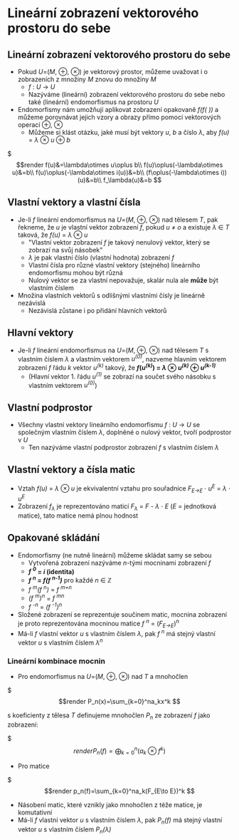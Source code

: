# Lineárnı́ zobrazenı́ vektorového prostoru do sebe

## Lineární zobrazení vektorového prostoru do sebe

* Pokud _U_=(_M_, ⊕, ⊗) je vektorový prostor, můžeme uvažovat i o zobrazeních z množiny _M_ znovu do množiny _M_
  * _f_ : _U_ → _U_
  * Nazýváme (lineární) zobrazení vektorového prostoru do sebe nebo také (lineární) endomorfismus na prostoru _U_
* Endomorfismy nám umožňují aplikovat zobrazení opakovaně _f(f( ))_ a můžeme porovnávat jejich vzory a obrazy přímo pomocí vektorových operací ⊕, ⊗
  * Můžeme si klást otázku, jaké musí být vektory _u_, _b_ a číslo _λ_, aby _f(u)_ = _λ_ ⊗ _u_ ⊕ _b_

$$$render
f(u)&=\lambda\otimes u\oplus b\\
f(u)\oplus(-\lambda\otimes u)&=b\\
f(u)\oplus(-\lambda\otimes i(u))&=b\\
(f\oplus(-\lambda\otimes i))(u)&=b\\
f_\lambda(u)&=b
$$

## Vlastní vektory a vlastní čísla

* Je-li _f_ lineární endomorfismus na _U_=(_M_, ⊕, ⊗) nad tělesem _T_, pak řekneme, že _u_ je vlastní vektor zobrazení _f_, pokud _u_ ≠ _o_ a existuje _λ_ ∈ _T_ taková, že _f(u)_ = _λ_ ⊗ _u_
  * "Vlastní vektor zobrazení _f_ je takový nenulový vektor, který se zobrazí na svůj násobek"
  * _λ_ je pak vlastní číslo (vlastní hodnota) zobrazení _f_
  * Vlastní čísla pro různé vlastní vektory (stejného) lineárního endomorfismu mohou být různá
  * Nulový vektor se za vlastní nepovažuje, skalár nula ale **může** být vlastním číslem
* Množina vlastních vektorů s odlišnými vlastními čísly je lineárně nezávislá
  * Nezávislá zůstane i po přidání hlavních vektorů

## Hlavní vektory

* Je-li _f_ lineární endomorfismus na _U_=(_M_, ⊕, ⊗) nad tělesem _T_ s vlastním číslem _λ_ a vlastním vektorem _u<sup>(0)</sup>_, nazveme hlavním vektorem zobrazení _f_ řádu _k_ vektor _u<sup>(k)</sup>_ takový, že **_f_(_u<sup>(k)</sup>_) = _λ_ ⊗ _u<sup>(k)</sup>_ ⊕ _u<sup>(k-1)</sup>_**
  * (Hlavní vektor 1. řádu _u<sup>(1)</sup>_ se zobrazí na součet svého násobku s vlastním vektorem _u<sup>(0)</sup>_)

## Vlastní podprostor

* Všechny vlastní vektory lineárního endomorfismu _f_ : _U_ → _U_ se společným vlastním číslem _λ_, doplněné o nulový vektor, tvoří podprostor v _U_
  * Ten nazýváme vlastní podprostor zobrazení _f_ s vlastním číslem _λ_

## Vlastní vektory a čísla matic

* Vztah _f(u)_ = _λ_ ⊗ _u_ je ekvivalentní vztahu pro souřadnice _F<sub>E→E</sub>_ ⋅ _u<sup>E</sup>_ = _λ_ ⋅ _u<sup>E</sup>_
* Zobrazení _f<sub>λ</sub>_ je reprezentováno maticí _F<sub>λ</sub>_ = _F_ - _λ_ ⋅ _E_ (_E_ = jednotková matice), tato matice nemá plnou hodnost

## Opakované skládání

* Endomorfismy (ne nutně lineární) můžeme skládat samy se sebou
  * Vytvořená zobrazení nazýváme _n_-tými mocninami zobrazení _f_
  * **_f <sup>0</sup>_ = _i_ (identita)**
  * **_f <sup>n</sup>_ = _f(f <sup>n-1</sup>)_** pro každé _n_ ∈ ℤ
  * _f <sup>m</sup>(f <sup>n</sup>)_ = _f <sup>m+n</sup>_
  * _(f <sup>m</sup>)<sup>n</sup>_ = _f <sup>mn</sup>_
  * _f <sup>-n</sup>_ = _(f <sup>-1</sup>)<sup>n</sup>_
* Složené zobrazení se reprezentuje součinem matic, mocnina zobrazení je proto reprezentována mocninou matice _f <sup>n</sup>_ = (_F<sub>E→E</sub>_)<sup>n</sup>
* Má-li _f_ vlastní vektor _u_ s vlastním číslem _λ_, pak _f <sup>n</sup>_ má stejný vlastní vektor _u_ s vlastním číslem _λ<sup>n</sup>_

### Lineární kombinace mocnin

* Pro endomorfismus na _U_=(_M_, ⊕, ⊗) nad _T_ a mnohočlen

$$$render
P_n(x)=\sum_{k=0}^na_kx^k
$$

s koeficienty z tělesa _T_ definujeme mnohočlen _P<sub>n</sub>_ ze zobrazení _f_ jako zobrazení:

$$$render
P_n(f)=\bigoplus_{k=0}^n(a_k\otimes f^k)
$$

* Pro matice

$$$render
p_n(f)=\sum_{k=0}^na_k(F_{E\to E})^k
$$

  * Násobení matic, které vznikly jako mnohočlen z téže matice, je komutativní
* Má-li _f_ vlastní vektor _u_ s vlastním číslem _λ_, pak _P<sub>n</sub>(f)_ má stejný vlastní vektor _u_ s vlastním číslem _P<sub>n</sub>(λ)_
